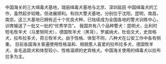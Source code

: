 中国海关的三大缉毒犬基地，瑞丽缉毒犬基地与北京、深圳盐田
中国缉毒犬的工作，虽然起步较晚，但进展顺利。有四大警犬基地，分别位于沈阳，昆明，南昌，南京。这三大基地已拥有近十个优良犬种，已陆续成为全国各地的警犬训练中心，训育输送了一批又一批的“优秀学员”。
我国共有八个品种警犬：昆明犬，比利时短毛牧羊犬（马里努阿犬），德国牧羊犬（黑背），罗威纳犬，杜伯文犬，史宾格犬，拉布拉多犬，荷兰牧羊犬。由于性格、体型不同，八种犬在公安工作中各有侧重。
目前各国海关普遍使用性格温和、相貌惹人喜爱的拉布拉多犬，德国牧羊犬、金毛追踪犬和体型较小、性格温顺的史宾格犬。中国海关使用的缉毒犬以拉布拉多为主。
